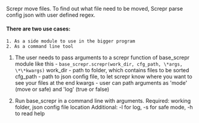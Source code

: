 Screpr move files. To find out what file need to be moved, Screpr parse config json with user defined regex.

#### There are two use cases:
    1. As a side module to use in the bigger program
    2. As a command line tool

1. The user needs to pass arguments to a screpr function of base_screpr module like this - `base_screpr.screpr(work_dir, cfg_path, \*args, \*\*kwargs)`
  work_dir - path to folder, which contains files to be sorted
  cfg_path - path to json config file, to let screpr know where you want to see your files at the end
  kwargs - user can path arguments as 'mode' (move or safe) and 'log' (true or false)
 
2. Run base_screpr in a command line with arguments.
 Required: working folder, json config file location
 Additional: -l for log, -s for safe mode, -h to read help
 
